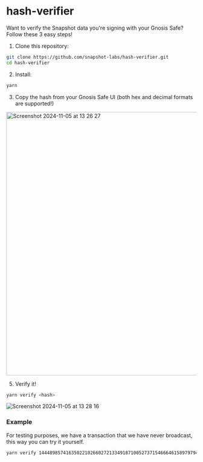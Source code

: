 # hash-verifier

Want to verify the Snapshot data you're signing with your Gnosis Safe? Follow these 3 easy steps!

1. Clone this repository:

```sh
git clone https://github.com/snapshot-labs/hash-verifier.git
cd hash-verifier
```

2. Install:

```sh
yarn
```

3. Copy the hash from your Gnosis Safe UI (both hex and decimal formats are supported!)

<img width="697" alt="Screenshot 2024-11-05 at 13 26 27" src="https://github.com/user-attachments/assets/867fa9b6-47cb-4e10-b982-4a53e9533c0e">


5. Verify it!

```sh
yarn verify <hash>
```

![Screenshot 2024-11-05 at 13 28 16](https://github.com/user-attachments/assets/e244a62f-df85-46f5-9a73-54ff777aeae5)


### Example

For testing purposes, we have a transaction that we have never broadcast, this way you can try it yourself.

```sh
yarn verify 1444898574163502210266027213349187100527371546664615897979409831152649883708
```
